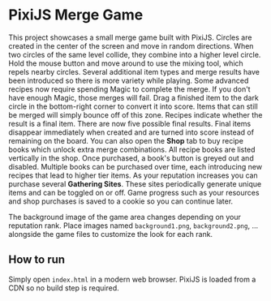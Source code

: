 # PixiJS Merge Game

This project showcases a small merge game built with PixiJS. Circles are created
in the center of the screen and move in random directions. When two circles of
the same level collide, they combine into a higher level circle. Hold the mouse
button and move around to use the mixing tool, which repels nearby circles.
Several additional item types and merge results have been introduced so there is
more variety while playing. Some advanced recipes now require spending Magic to
complete the merge. If you don't have enough Magic, those merges will fail.
Drag a finished item to the dark circle in the bottom-right corner to convert it
into score. Items that can still be merged will simply bounce off of this zone.
Recipes indicate whether the result is a final item. There are now five
possible final results. Final items disappear immediately when created and are
turned into score instead of remaining on the board.
You can also open the **Shop** tab to buy recipe books which unlock extra merge
combinations. All recipe books are listed vertically in the shop. Once
purchased, a book's button is greyed out and disabled. Multiple books can be
purchased over time, each introducing new recipes that lead to higher tier
items. As your reputation increases you can purchase several **Gathering
Sites**. These sites periodically generate unique items and can be toggled on or
off. Game progress such as your resources and shop purchases is saved to a
cookie so you can continue later.

The background image of the game area changes depending on your reputation
rank. Place images named `background1.png`, `background2.png`, ... alongside the
game files to customize the look for each rank.

## How to run

Simply open `index.html` in a modern web browser. PixiJS is loaded from a CDN so no build step is required.
